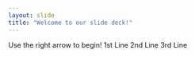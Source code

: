 ```yaml
---
layout: slide
title: "Welcome to our slide deck!"
---
```


Use the right arrow to begin!
1st Line
2nd Line 
3rd Line

